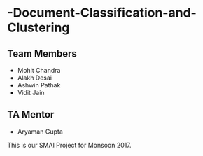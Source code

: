 # -Document-Classification-and-Clustering

## Team Members
* Mohit Chandra
* Alakh Desai
* Ashwin Pathak
* Vidit Jain

## TA Mentor
* Aryaman Gupta

This is our SMAI Project for Monsoon 2017.

